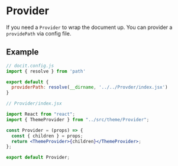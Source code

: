
# Provider

If you need a `Provider` to wrap the document up. You can provider a `providePath` via config file.


## Example

```js
// docit.config.js
import { resolve } from 'path'

export default {
  providerPath: resolve(__dirname, '../../Provder/index.jsx')
}
```


```jsx
// Provider/index.jsx

import React from "react";
import { ThemeProvider } from "../src/theme/Provider";

const Provider = (props) => {
  const { children } = props;
  return <ThemeProvider>{children}</ThemeProvider>;
};

export default Provider;
```